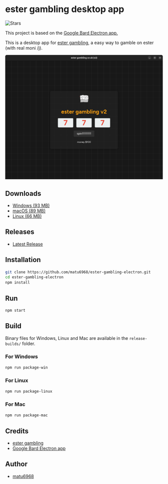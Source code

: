 # ester gambling desktop app

![Stars](https://img.shields.io/github/stars/matu6968/ester-gambling-electron?style=social)

This project is based on the [Google Bard Electron app.](https://github.com/mantreshkhurana/Google-Bard-electron)

This is a desktop app for [ester gambling](https://n1d3v.github.io/ester-gambling), a easy way to gamble on ester (with real moni /j).

![Screenshot](https://raw.githubusercontent.com/matu6968/ester-gambling-electron/stable/screenshots/screenshot-1.png)

## Downloads

- [Windows (93 MB)](https://github.com/matu6968/ester-gambling-electron/releases/download/1.1.0/ester-gambling-v1.1.1-windows.zip)
- [macOS (89 MB)](https://github.com/matu6968/ester-gambling-electron/releases/download/1.1.0/ester-gambling-v1.1.1-darwin.zip)
- [Linux (66 MB)](https://github.com/matu6968/ester-gambling-electron/releases/download/1.1.0/ester-gambling-v1.1.1-linux.tar.xz)

## Releases

- [Latest Release](https://github.com/mmatu6968/ester-gambling-electron/releases)

## Installation

```bash
git clone https://github.com/matu6968/ester-gambling-electron.git
cd ester-gambling-electron
npm install
```

## Run

```bash
npm start
```

## Build

Binary files for Windows, Linux and Mac are available in the `release-builds/` folder.

### For Windows

```bash
npm run package-win
```

### For Linux

```bash
npm run package-linux
```

### For Mac

```bash
npm run package-mac
```

## Credits

- [ester gambling](https://github.com/n1d3v/ester-gambling)
- [Google Bard Electron app](https://github.com/mantreshkhurana/Google-Bard-electron)

## Author

- [matu6968](https://github.com/matu6968)
